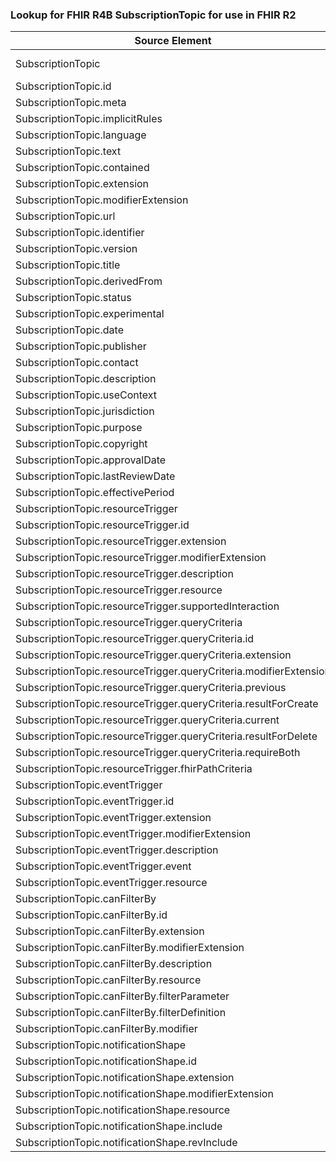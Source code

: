 ### Lookup for FHIR R4B SubscriptionTopic for use in FHIR R2

| Source Element | Usage | Target |
| -------------- | ----- | ------ |
| SubscriptionTopic | UseExtension | http://hl7.org/fhir/4.3/StructureDefinition/extension-SubscriptionTopic |
| SubscriptionTopic.id | UseExtensionFromAncestor | - |
| SubscriptionTopic.meta | UseExtensionFromAncestor | - |
| SubscriptionTopic.implicitRules | UseExtensionFromAncestor | - |
| SubscriptionTopic.language | UseExtensionFromAncestor | - |
| SubscriptionTopic.text | UseExtensionFromAncestor | - |
| SubscriptionTopic.contained | UseExtensionFromAncestor | - |
| SubscriptionTopic.extension | UseExtensionFromAncestor | - |
| SubscriptionTopic.modifierExtension | UseExtensionFromAncestor | - |
| SubscriptionTopic.url | UseExtensionFromAncestor | - |
| SubscriptionTopic.identifier | UseExtensionFromAncestor | - |
| SubscriptionTopic.version | UseExtensionFromAncestor | - |
| SubscriptionTopic.title | UseExtensionFromAncestor | - |
| SubscriptionTopic.derivedFrom | UseExtensionFromAncestor | - |
| SubscriptionTopic.status | UseExtensionFromAncestor | - |
| SubscriptionTopic.experimental | UseExtensionFromAncestor | - |
| SubscriptionTopic.date | UseExtensionFromAncestor | - |
| SubscriptionTopic.publisher | UseExtensionFromAncestor | - |
| SubscriptionTopic.contact | UseExtensionFromAncestor | - |
| SubscriptionTopic.description | UseExtensionFromAncestor | - |
| SubscriptionTopic.useContext | UseExtensionFromAncestor | - |
| SubscriptionTopic.jurisdiction | UseExtensionFromAncestor | - |
| SubscriptionTopic.purpose | UseExtensionFromAncestor | - |
| SubscriptionTopic.copyright | UseExtensionFromAncestor | - |
| SubscriptionTopic.approvalDate | UseExtensionFromAncestor | - |
| SubscriptionTopic.lastReviewDate | UseExtensionFromAncestor | - |
| SubscriptionTopic.effectivePeriod | UseExtensionFromAncestor | - |
| SubscriptionTopic.resourceTrigger | UseExtensionFromAncestor | - |
| SubscriptionTopic.resourceTrigger.id | UseExtensionFromAncestor | - |
| SubscriptionTopic.resourceTrigger.extension | UseExtensionFromAncestor | - |
| SubscriptionTopic.resourceTrigger.modifierExtension | UseExtensionFromAncestor | - |
| SubscriptionTopic.resourceTrigger.description | UseExtensionFromAncestor | - |
| SubscriptionTopic.resourceTrigger.resource | UseExtensionFromAncestor | - |
| SubscriptionTopic.resourceTrigger.supportedInteraction | UseExtensionFromAncestor | - |
| SubscriptionTopic.resourceTrigger.queryCriteria | UseExtensionFromAncestor | - |
| SubscriptionTopic.resourceTrigger.queryCriteria.id | UseExtensionFromAncestor | - |
| SubscriptionTopic.resourceTrigger.queryCriteria.extension | UseExtensionFromAncestor | - |
| SubscriptionTopic.resourceTrigger.queryCriteria.modifierExtension | UseExtensionFromAncestor | - |
| SubscriptionTopic.resourceTrigger.queryCriteria.previous | UseExtensionFromAncestor | - |
| SubscriptionTopic.resourceTrigger.queryCriteria.resultForCreate | UseExtensionFromAncestor | - |
| SubscriptionTopic.resourceTrigger.queryCriteria.current | UseExtensionFromAncestor | - |
| SubscriptionTopic.resourceTrigger.queryCriteria.resultForDelete | UseExtensionFromAncestor | - |
| SubscriptionTopic.resourceTrigger.queryCriteria.requireBoth | UseExtensionFromAncestor | - |
| SubscriptionTopic.resourceTrigger.fhirPathCriteria | UseExtensionFromAncestor | - |
| SubscriptionTopic.eventTrigger | UseExtensionFromAncestor | - |
| SubscriptionTopic.eventTrigger.id | UseExtensionFromAncestor | - |
| SubscriptionTopic.eventTrigger.extension | UseExtensionFromAncestor | - |
| SubscriptionTopic.eventTrigger.modifierExtension | UseExtensionFromAncestor | - |
| SubscriptionTopic.eventTrigger.description | UseExtensionFromAncestor | - |
| SubscriptionTopic.eventTrigger.event | UseExtensionFromAncestor | - |
| SubscriptionTopic.eventTrigger.resource | UseExtensionFromAncestor | - |
| SubscriptionTopic.canFilterBy | UseExtensionFromAncestor | - |
| SubscriptionTopic.canFilterBy.id | UseExtensionFromAncestor | - |
| SubscriptionTopic.canFilterBy.extension | UseExtensionFromAncestor | - |
| SubscriptionTopic.canFilterBy.modifierExtension | UseExtensionFromAncestor | - |
| SubscriptionTopic.canFilterBy.description | UseExtensionFromAncestor | - |
| SubscriptionTopic.canFilterBy.resource | UseExtensionFromAncestor | - |
| SubscriptionTopic.canFilterBy.filterParameter | UseExtensionFromAncestor | - |
| SubscriptionTopic.canFilterBy.filterDefinition | UseExtensionFromAncestor | - |
| SubscriptionTopic.canFilterBy.modifier | UseExtensionFromAncestor | - |
| SubscriptionTopic.notificationShape | UseExtensionFromAncestor | - |
| SubscriptionTopic.notificationShape.id | UseExtensionFromAncestor | - |
| SubscriptionTopic.notificationShape.extension | UseExtensionFromAncestor | - |
| SubscriptionTopic.notificationShape.modifierExtension | UseExtensionFromAncestor | - |
| SubscriptionTopic.notificationShape.resource | UseExtensionFromAncestor | - |
| SubscriptionTopic.notificationShape.include | UseExtensionFromAncestor | - |
| SubscriptionTopic.notificationShape.revInclude | UseExtensionFromAncestor | - |
